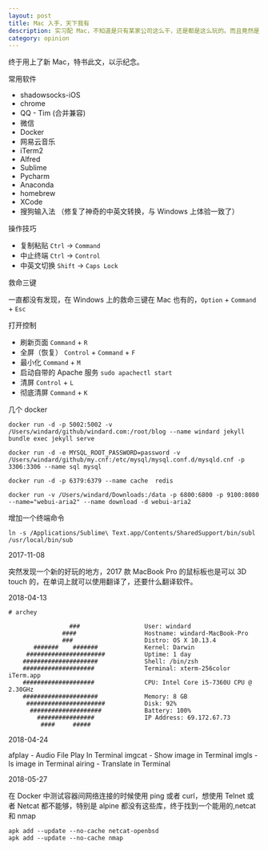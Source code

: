 ```yaml
---
layout: post
title: Mac 入手，天下我有
description: 实习配 Mac，不知道是只有某家公司这么干，还是都是这么玩的。而且竟然是 2017 年最新款 Mac
category: opinion
---
```



终于用上了新 Mac，特书此文，以示纪念。

常用软件

- shadowsocks-iOS
- chrome
- QQ - Tim (合并兼容)
- 微信
- Docker
- 网易云音乐
- iTerm2
- Alfred
- Sublime
- Pycharm
- Anaconda
- homebrew
- XCode
- 搜狗输入法 （修复了神奇的中英文转换，与 Windows 上体验一致了）

操作技巧

- 复制粘贴    `Ctrl` -> `Command`
- 中止终端    `Ctrl` -> `Control`
- 中英文切换   `Shift` -> `Caps Lock`

救命三键

一直都没有发现，在 Windows 上的救命三键在 Mac 也有的，`Option` + `Command` + `Esc`

打开控制

- 刷新页面     `Command` + `R`
- 全屏（恢复） `Control` + `Command` + `F`
- 最小化 `Command` + `M`
- 启动自带的 Apache 服务 `sudo apachectl start`
- 清屏 `Control` + `L`
- 彻底清屏 `Command` + `K`

几个 docker

```
docker run -d -p 5002:5002 -v /Users/windard/github/windard.com:/root/blog --name windard jekyll bundle exec jekyll serve

docker run -d -e MYSQL_ROOT_PASSWORD=password -v /Users/windard/github/my.cnf:/etc/mysql/mysql.conf.d/mysqld.cnf -p 3306:3306 --name sql mysql

docker run -d -p 6379:6379 --name cache  redis

docker run -v /Users/windard/Downloads:/data -p 6800:6800 -p 9100:8080 --name="webui-aria2" --name download -d webui-aria2
```

增加一个终端命令

```
ln -s /Applications/Sublime\ Text.app/Contents/SharedSupport/bin/subl /usr/local/bin/sub
```

2017-11-08

突然发现一个新的好玩的地方，2017 款 MacBook Pro 的鼠标板也是可以 3D touch 的，在单词上就可以使用翻译了，还要什么翻译软件。

2018-04-13

```
# archey

                 ###                  User: windard
               ####                   Hostname: windard-MacBook-Pro
               ###                    Distro: OS X 10.13.4
       #######    #######             Kernel: Darwin
     ######################           Uptime: 1 day
    #####################             Shell: /bin/zsh
    ####################              Terminal: xterm-256color iTerm.app
    ####################              CPU: Intel Core i5-7360U CPU @ 2.30GHz
    #####################             Memory: 8 GB
     ######################           Disk: 92%
      ####################            Battery: 100%
        ################              IP Address: 69.172.67.73
         ####     #####

```

2018-04-24

afplay - Audio File Play In Terminal
imgcat - Show image in Terminal
imgls  - ls image in Terminal
airing - Translate in Terminal


2018-05-27

在 Docker 中测试容器间网络连接的时候使用 ping 或者 curl，想使用 Telnet 或者 Netcat 都不能够，特别是 alpine 都没有这些库，终于找到一个能用的,netcat 和 nmap

```
apk add --update --no-cache netcat-openbsd
apk add --update --no-cache nmap
```
